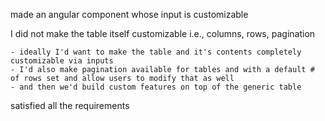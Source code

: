 made an angular component whose input is customizable

I did not make the table itself customizable i.e., columns, rows, pagination

    - ideally I'd want to make the table and it's contents completely customizable via inputs
    - I'd also make pagination available for tables and with a default # of rows set and allow users to modify that as well
    - and then we'd build custom features on top of the generic table

satisfied all the requirements
